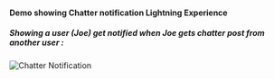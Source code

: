 #### Demo showing Chatter notification Lightning Experience

##### Showing a user (Joe) get notified when Joe gets chatter post from another user :

![Chatter Notification](./img/chatter-altering.gif)
